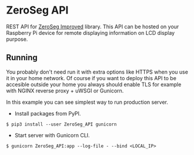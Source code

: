 # ZeroSeg API

REST API for [ZeroSeg Improved](https://github.com/samedamci/ZeroSeg) library. This API can be hosted on your Raspberry Pi device
for remote displaying information on LCD display purpose.

## Running

You probably don't need run it with extra options like HTTPS when you use it in your home
network. Of course if you want to deploy this API to be accesible outside your home you
always should enable TLS for example with NGINX reverse proxy + uWSGI or Gunicorn.

In this example you can see simplest way to run production server.

+ Install packages from PyPI.
```
$ pip3 install --user ZeroSeg_API gunicorn
```
+ Start server with Gunicorn CLI.
```
$ gunicorn ZeroSeg_API:app --log-file - --bind <LOCAL_IP>
```
